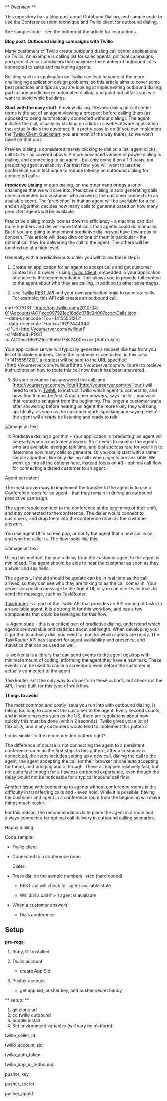 ** Overview **

This repository has a blog post about Outobund Dialing, and sample code to use the Conference room technique and Twilio client for outbound dialing.

See sample code - see the bottom of the article for instructions.


**Blog post:  Outbound dialing campaigns with Twilio**

Many customers of Twilio create outbound dialing call center applications on Twilio.  An example is calling list for sales agents, political campaigns, and predictive or autodialers that maximize the number of outbound calls connected to sales and marketing agents.

Building such an application on Twilio can lead to some of the more challenging application design problems, so this article aims to cover some best practices and tips as you are looking at implementing outbound dialing, particularly predictive or automated dialing, and point out pitfalls you will want to avoid while buildings.

**Start with the easy stuff**:  Preview dialing.  Preview dialing in call center terms is the act of an agent viewing a prospect before calling them (as opposed to being automatically connected without dialing).   The agent initiates the dial, usually by clicking on a link in a web/software application that actually dials the customer.    It is pretty easy to do (if you can implement the [Twilio Client Quickstart](https://www.twilio.com/docs/quickstart/ruby/client), you are most of the way there), so we won’t dwell on that part.   

Preview dialing is considered merely clicking to dial on a list, agent clicks, call starts - as covered above.   A more advanced version of power-dialing is dialing, and connecting to an agent - but only doing it on a 1-1 basis, not predicting agent availability.  For that flow, you will want to use the conference room technique to reduce latency on outbound dialing for connected calls. 

**Predictive Dialing** or auto dialing, on the other hand brings a lot of challenges that we will dive into. Predictive dialing is auto generating calls, once connected to a customer who answers, the customer connects to an available agent.  The ‘prediction’ is that an agent will be available for a call, and an algorithm decides how many calls to generate based on how many predicted agents will be available. 

Predictive dialing mostly comes down to efficiency - a machine can dial more numbers and deliver more total calls than agents could do manually.  But if you are going to implement predictive dialing you have few areas of concern.  This article will deep dive on one of them in particular - the optimal call flow for delivering the call to the agent.  The others will be touched on at a high level.

Generally with a predictive/auto dialer you will follow these steps:

1.  Create an application for an agent to accept calls and get customer context in a browser - using [Twilio Client](https://www.twilio.com/webrtc), embedded in your application of choice is the recommendation. This allows you to provide full context to the agent about who they are calling, in addtion to other advantages.

2. Use [Twilio REST API](https://www.twilio.com/docs/api/rest) and your own application logic to generate calls.  For example, this API call creates an outbound call.  

curl -X POST 'https://api.twilio.com/2010-04-01/Accounts/AC11ecc097921ec18b6c078c24007cccc/Calls.json' \
--data-urlencode 'To=+14155551212'  \
--data-urlencode 'From=+19292444344'  \
-d 'Url=http://yourserver.com/twiliourl'  \
-d 'Method=POST  \
-u AC11ecc097921ec18b6c078c2400xxxxx:[AuthToken]

Your application server will typically generate a request like this from you list of dialable numbers.   Once the customer is contacted, in this case "+14155551212", a request will be sent to the URL specified ([http://yourserver.com/twiliourl](http://yourserver.com/twiliourl)) to recieve instructions on how to route this call now that it has been answered.

	

3. So your customer has answered the call, and [http://yourserver.com/twiliourl](http://yourserver.com/twiliourl) will need to return [TwiML](https://www.twilio.com/docs/api/twiml) to instruct Twilio which agent to connect to, and how.  And it must be *fast*.  A customer answers, says ‘hello’ - you want that routed to an agent from the beginning. The longer a customer waits after answering before hearing an agent the more likely they will hang up.  Ideally, as soon as the customer starts speaking and saying ‘Hello’ - the agent will already be listening and ready to talk.

![image alt text](image_0.png)

4.  Predictive dialing algorithm - Your application is ‘predicting’ an agent will be ready when a customer answers.  So it needs to monitor the agents who are available, average talk time, and dial success rate for your list to determine how many calls to generate.  Or you could start with a rather simple algorithm, like only dialing calls when agents are available.  We won’t go into all the options here, instead focus on #3 - optimal call flow for connecting a dialed customer to an agent.

Agent persistent **<Conference>**

The most proven way to implement the transfer to the agent is to use a Conference room for an agent - that they remain in during an outbound predictive campaign.  

The agent would connect to the conference at the beginning of their shift, and stay connected to the conference.  The dialer would connect to customers, and drop them into the conference room as the customer answers. 

You use agent UI to screen pop, or notify the agent that a new call is on, and who the caller is.  The flow looks like this:

<Agent dials conference room> 

<Dialer dials customer>

<Customer answers>

<Twilio connects answered call to Agent>

<Twilio sends UI notification to the agent that a call is waiting>

![image alt text](image_1.png)

Using this method, the audio delay from the customer agent to the agent is minimized.   The agent should  be able to hear the customer as soon as they answer and say hello.  

The agents  UI should should be update can be in real time as the call arrives, so they can see who they are talking to as the call comes in.  Your server can push a message to the Agent UI, or you can use Twilio tools to send the message, such as TaskRouter.

[TaskRouter](https://www.twilio.com/taskrouter) is a part of the Twilio API that provides an API routing of tasks to an available agent.  It is a strong fit for this workflow, and has a few components that could be leveraged for this flow.

-> Agent state - this is a critical part of predictive dialing, understand which agents are available and statistics about call length.  When developing your algorithm to actually dial, you need to monitor which agents are ready.  The TaskRouter API has support for agent availability and presence, and statistics that can be used as well.

 

-> [worker.js](https://www.twilio.com/docs/taskrouter/worker-js)  is a library that can send events to the agent desktop with minimal amount of coding, informing the agent they have a new task. These events can be used to cause a screenpop even before the customer is actually connected to the agent. 

TaskRouter isn’t the only way to do perform these actions, but check out the API, it was built for this type of workflow. 

	

**Things to avoid**

The most common and costly issue you run into with outbound dialing, is taking too long to connect the customer to the agent.  Every second counts, and in some markets such as the US, there are regulations about how quickly this must be done (within 2 seconds).  Twilio gives you a lot of flexibility, and many customers would tend to implement this pattern:

<Dialer dials customer>

<Customer answers>

<Twilio connects answered call to Agent>

Looks similar to the recommended pattern right?  

The difference of course is not connecting the agent to a persistent conference room as the first step.   In this pattern, after a customer is connected, the steps includes setting up a new call, dialing the call to the agent, the agent accepting the call (or their browser phone auto accepting for them), and bridging audio through.   These all happen relatively fast, but not quite fast enough for a flawless outbound experience, even though the delay would not be noticeable for a typical inbound call flow.  

Another issue with connecting to agents without conference rooms is the difficulty in transferring calls and - even hold.  While it is possible, having the customer and agent in a conference room from the beginning will make things much easier. 

For this reason, the recommendation is to place the agent in a <Conference> room and always connected for optimal call delivery in outbound calling scenarios.

Happy dialing!

Code sample:

* Twilio client

* Connected to a conference room

     Dialer:

* Press dial on the sample numbers listed (hard coded)

    * REST api will check for agent available state

    * Will dial a call if > 1 agent is available

* When a customer answers:

    * Dials conference



## Setup

**pre-reqs**:

1. Ruby, Git installed

2. Twilio account
	- create App Sid
	
3. Pusher account
	- get app sid, pusher key, and pusher secret handy 
		
** setup: **

1. git clone url
2. cd twilio outbound
3. bundle install
4. Set environment variables (will vary by platform):

twilio_caller_id

twilio_account_sid

twilio_auth_token

twilio_app_id_outbound

pusher_key

pusher_secret

pusher_appid 






   

